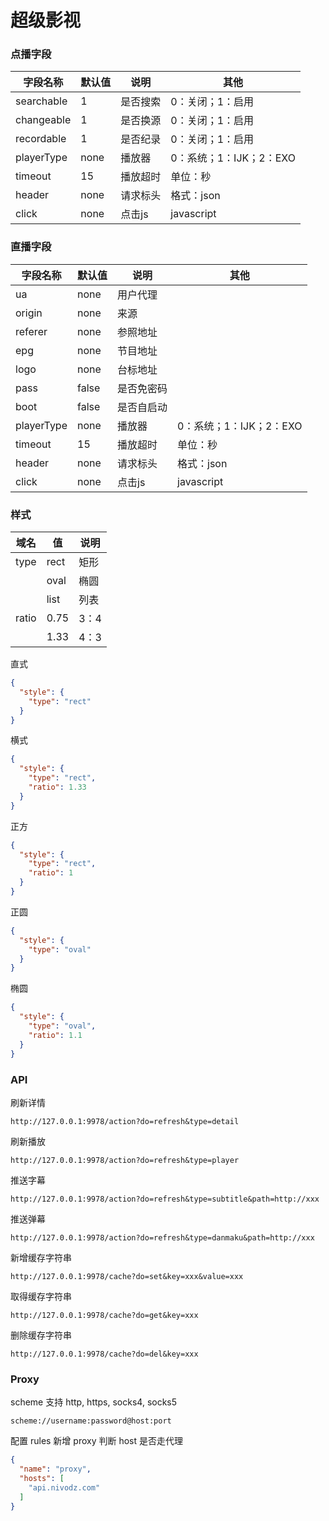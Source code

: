 # 超级影视


### 点播字段

| 字段名称       | 默认值  | 说明   | 其他               |
|------------|------|------|------------------|
| searchable | 1    | 是否搜索 | 0：关闭；1：启用        |
| changeable | 1    | 是否换源 | 0：关闭；1：启用        |
| recordable | 1    | 是否纪录 | 0：关闭；1：启用        |
| playerType | none | 播放器  | 0：系统；1：IJK；2：EXO |
| timeout    | 15   | 播放超时 | 单位：秒             |
| header     | none | 请求标头 | 格式：json          |
| click      | none | 点击js | javascript       |

### 直播字段

| 字段名称       | 默认值   | 说明    | 其他               |
|------------|-------|-------|------------------|
| ua         | none  | 用户代理  |                  |
| origin     | none  | 来源    |                  |
| referer    | none  | 参照地址  |                  |
| epg        | none  | 节目地址  |                  |
| logo       | none  | 台标地址  |                  |
| pass       | false | 是否免密码 |                  |
| boot       | false | 是否自启动 |                  |
| playerType | none  | 播放器   | 0：系统；1：IJK；2：EXO |
| timeout    | 15    | 播放超时  | 单位：秒             |
| header     | none  | 请求标头  | 格式：json          |
| click      | none  | 点击js  | javascript       |

### 样式

| 域名  | 值    | 说明  |
|-------|------|-----|
| type  | rect | 矩形  |
|       | oval | 椭圆  |
|       | list | 列表  |
| ratio | 0.75 | 3：4 |
|       | 1.33 | 4：3 |

直式

```json
{
  "style": {
    "type": "rect"
  }
}
```

横式

```json
{
  "style": {
    "type": "rect",
    "ratio": 1.33
  }
}
```

正方

```json
{
  "style": {
    "type": "rect",
    "ratio": 1
  }
}
```

正圆

```json
{
  "style": {
    "type": "oval"
  }
}
```

椭圆

```json
{
  "style": {
    "type": "oval",
    "ratio": 1.1
  }
}
```

### API

刷新详情

```
http://127.0.0.1:9978/action?do=refresh&type=detail
```  

刷新播放

```
http://127.0.0.1:9978/action?do=refresh&type=player
```  

推送字幕

```
http://127.0.0.1:9978/action?do=refresh&type=subtitle&path=http://xxx
```  

推送弹幕

```
http://127.0.0.1:9978/action?do=refresh&type=danmaku&path=http://xxx
```

新增缓存字符串

```
http://127.0.0.1:9978/cache?do=set&key=xxx&value=xxx
``` 

取得缓存字符串

```
http://127.0.0.1:9978/cache?do=get&key=xxx
```   

删除缓存字符串

```
http://127.0.0.1:9978/cache?do=del&key=xxx
```

### Proxy

scheme 支持 http, https, socks4, socks5

```
scheme://username:password@host:port
```

配置 rules 新增 proxy 判断 host 是否走代理

```json
{
  "name": "proxy",
  "hosts": [
    "api.nivodz.com"
  ]
}
```
